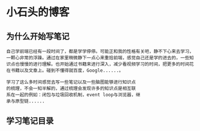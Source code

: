 # 小石头的博客

## 为什么开始写笔记

    自己学前端已经有一段时间了，都是学学停停。可能正和我的性格有关吧，静不下心来去学习，一颗心非常的浮躁。通过在家里稍微静下一点心来重拾前端，感觉自己还是学的进去的，一些知识点也慢慢的进行理解。也开始通过书籍来进行深入，减少看视频学习的时间，把更多的时间花在书籍以及文章上。碰到不懂得就百度，Google......。

    学习了这么多时间感觉去写一些笔记以及一些脑图能够进行知识点
    的梳理，不会一知半解的，通过梳理会发现许多的知识点是相互联
    系在一起的例如：闭包与垃圾回收机制，event loop与浏览器，继
    承与原型链......
    
## 学习笔记目录
